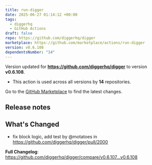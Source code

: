 ```yaml
---
title: run-digger
date: 2025-06-27 01:14:12 +00:00
tags:
  - diggerhq
  - GitHub Actions
draft: false
repo: https://github.com/diggerhq/digger
marketplace: https://github.com/marketplace/actions/run-digger
version: v0.6.108
dependentsNumber: "14"
---
```



Version updated for **https://github.com/diggerhq/digger** to version **v0.6.108**.
- This action is used across all versions by **14** repositories.

Go to the [GitHub Marketplace](https://github.com/marketplace/actions/run-digger) to find the latest changes.

## Release notes

## What's Changed
* fix block logic, add test by @motatoes in https://github.com/diggerhq/digger/pull/2000


**Full Changelog**: https://github.com/diggerhq/digger/compare/v0.6.107...v0.6.108
